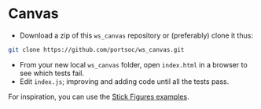 # Canvas

* Download a zip of this `ws_canvas` repository or (preferably) clone it thus:
```bash
git clone https://github.com/portsoc/ws_canvas.git
```
*  From your new local `ws_canvas` folder, open `index.html` in a browser to see which tests fail.
*  Edit `index.js`; improving and adding code until all the tests pass.

For inspiration, you can use the [Stick Figures examples](https://github.com/portsoc/Web-Canvas-Stick-Figures).
